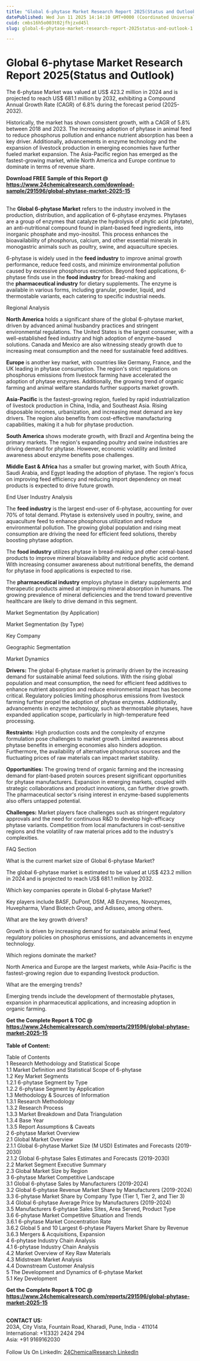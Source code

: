 ```yaml
---
title: "Global 6-phytase Market Research Report 2025(Status and Outlook)"
datePublished: Wed Jun 11 2025 14:14:10 GMT+0000 (Coordinated Universal Time)
cuid: cmbs16h5o003t02jfhjzxd45l
slug: global-6-phytase-market-research-report-2025status-and-outlook-1

---
```


# Global 6-phytase Market Research Report 2025(Status and Outlook)

<p>The 6-phytase Market was valued at US$ 423.2 million in 2024 and is projected to reach US$ 681.1 million by 2032, exhibiting a Compound Annual Growth Rate (CAGR) of 6.8% during the forecast period (2025-2032).</p><p>
</p><p>Historically, the market has shown consistent growth, with a CAGR of 5.8% between 2018 and 2023. The increasing adoption of phytase in animal feed to reduce phosphorus pollution and enhance nutrient absorption has been a key driver. Additionally, advancements in enzyme technology and the expansion of livestock production in emerging economies have further fueled market expansion. The Asia-Pacific region has emerged as the fastest-growing market, while North America and Europe continue to dominate in terms of revenue share.</p><div><b>Download FREE Sample of this Report @ 
            <a href="https://www.24chemicalresearch.com/download-sample/291596/global-phytase-market-2025-15">
            https://www.24chemicalresearch.com/download-sample/291596/global-phytase-market-2025-15</a></b></div><br><p>
</p><p>The <strong>Global 6-phytase Market</strong> refers to the industry involved in the production, distribution, and application of 6-phytase enzymes. Phytases are a group of enzymes that catalyze the hydrolysis of phytic acid (phytate), an anti-nutritional compound found in plant-based feed ingredients, into inorganic phosphate and myo-inositol. This process enhances the bioavailability of phosphorus, calcium, and other essential minerals in monogastric animals such as poultry, swine, and aquaculture species.</p><p>
</p><p>6-phytase is widely used in the <strong>feed industry</strong> to improve animal growth performance, reduce feed costs, and minimize environmental pollution caused by excessive phosphorus excretion. Beyond feed applications, 6-phytase finds use in the <strong>food industry</strong> for bread-making and the <strong>pharmaceutical industry</strong> for dietary supplements. The enzyme is available in various forms, including granular, powder, liquid, and thermostable variants, each catering to specific industrial needs.</p><p>
Regional Analysis</p><p>
</p><p><strong>North America</strong> holds a significant share of the global 6-phytase market, driven by advanced animal husbandry practices and stringent environmental regulations. The United States is the largest consumer, with a well-established feed industry and high adoption of enzyme-based solutions. Canada and Mexico are also witnessing steady growth due to increasing meat consumption and the need for sustainable feed additives.</p><p>
</p><p><strong>Europe</strong> is another key market, with countries like Germany, France, and the UK leading in phytase consumption. The region's strict regulations on phosphorus emissions from livestock farming have accelerated the adoption of phytase enzymes. Additionally, the growing trend of organic farming and animal welfare standards further supports market growth.</p><p>
</p><p><strong>Asia-Pacific</strong> is the fastest-growing region, fueled by rapid industrialization of livestock production in China, India, and Southeast Asia. Rising disposable incomes, urbanization, and increasing meat demand are key drivers. The region also benefits from cost-effective manufacturing capabilities, making it a hub for phytase production.</p><p>
</p><p><strong>South America</strong> shows moderate growth, with Brazil and Argentina being the primary markets. The region's expanding poultry and swine industries are driving demand for phytase. However, economic volatility and limited awareness about enzyme benefits pose challenges.</p><p>
</p><p><strong>Middle East &amp; Africa</strong> has a smaller but growing market, with South Africa, Saudi Arabia, and Egypt leading the adoption of phytase. The region's focus on improving feed efficiency and reducing import dependency on meat products is expected to drive future growth.</p><p>
End User Industry Analysis</p><p>
</p><p>The <strong>feed industry</strong> is the largest end-user of 6-phytase, accounting for over 70% of total demand. Phytase is extensively used in poultry, swine, and aquaculture feed to enhance phosphorus utilization and reduce environmental pollution. The growing global population and rising meat consumption are driving the need for efficient feed solutions, thereby boosting phytase adoption.</p><p>
</p><p>The <strong>food industry</strong> utilizes phytase in bread-making and other cereal-based products to improve mineral bioavailability and reduce phytic acid content. With increasing consumer awareness about nutritional benefits, the demand for phytase in food applications is expected to rise.</p><p>
</p><p>The <strong>pharmaceutical industry</strong> employs phytase in dietary supplements and therapeutic products aimed at improving mineral absorption in humans. The growing prevalence of mineral deficiencies and the trend toward preventive healthcare are likely to drive demand in this segment.</p><p>
Market Segmentation (by Application)</p><p>
</p><p>
Market Segmentation (by Type)</p><p>
</p><p>
Key Company</p><p>
</p><p>
Geographic Segmentation</p><p>
</p><p>
Market Dynamics</p><p>
</p><p><strong>Drivers:</strong> The global 6-phytase market is primarily driven by the increasing demand for sustainable animal feed solutions. With the rising global population and meat consumption, the need for efficient feed additives to enhance nutrient absorption and reduce environmental impact has become critical. Regulatory policies limiting phosphorus emissions from livestock farming further propel the adoption of phytase enzymes. Additionally, advancements in enzyme technology, such as thermostable phytases, have expanded application scope, particularly in high-temperature feed processing.</p><p>
</p><p><strong>Restraints:</strong> High production costs and the complexity of enzyme formulation pose challenges to market growth. Limited awareness about phytase benefits in emerging economies also hinders adoption. Furthermore, the availability of alternative phosphorus sources and the fluctuating prices of raw materials can impact market stability.</p><p>
</p><p><strong>Opportunities:</strong> The growing trend of organic farming and the increasing demand for plant-based protein sources present significant opportunities for phytase manufacturers. Expansion in emerging markets, coupled with strategic collaborations and product innovations, can further drive growth. The pharmaceutical sector's rising interest in enzyme-based supplements also offers untapped potential.</p><p>
</p><p><strong>Challenges:</strong> Market players face challenges such as stringent regulatory approvals and the need for continuous R&amp;D to develop high-efficacy phytase variants. Competition from local manufacturers in cost-sensitive regions and the volatility of raw material prices add to the industry's complexities.</p><p>
FAQ Section</p><p>
What is the current market size of Global 6-phytase Market?</p><p>
</p><p>The global 6-phytase market is estimated to be valued at US$ 423.2 million in 2024 and is projected to reach US$ 681.1 million by 2032.</p><p>
Which key companies operate in Global 6-phytase Market?</p><p>
</p><p>Key players include BASF, DuPont, DSM, AB Enzymes, Novozymes, Huvepharma, Vland Biotech Group, and Adisseo, among others.</p><p>
What are the key growth drivers?</p><p>
</p><p>Growth is driven by increasing demand for sustainable animal feed, regulatory policies on phosphorus emissions, and advancements in enzyme technology.</p><p>
Which regions dominate the market?</p><p>
</p><p>North America and Europe are the largest markets, while Asia-Pacific is the fastest-growing region due to expanding livestock production.</p><p>
What are the emerging trends?</p><p>
</p><p>Emerging trends include the development of thermostable phytases, expansion in pharmaceutical applications, and increasing adoption in organic farming.</p>

<div><b>Get the Complete Report & TOC @ 
            <a href="https://www.24chemicalresearch.com/reports/291596/global-phytase-market-2025-15">
            https://www.24chemicalresearch.com/reports/291596/global-phytase-market-2025-15</a></b></div><br>
            <b>Table of Content:</b><p>Table of Contents<br />
1 Research Methodology and Statistical Scope<br />
1.1 Market Definition and Statistical Scope of 6-phytase<br />
1.2 Key Market Segments<br />
1.2.1 6-phytase Segment by Type<br />
1.2.2 6-phytase Segment by Application<br />
1.3 Methodology & Sources of Information<br />
1.3.1 Research Methodology<br />
1.3.2 Research Process<br />
1.3.3 Market Breakdown and Data Triangulation<br />
1.3.4 Base Year<br />
1.3.5 Report Assumptions & Caveats<br />
2 6-phytase Market Overview<br />
2.1 Global Market Overview<br />
2.1.1 Global 6-phytase Market Size (M USD) Estimates and Forecasts (2019-2030)<br />
2.1.2 Global 6-phytase Sales Estimates and Forecasts (2019-2030)<br />
2.2 Market Segment Executive Summary<br />
2.3 Global Market Size by Region<br />
3 6-phytase Market Competitive Landscape<br />
3.1 Global 6-phytase Sales by Manufacturers (2019-2024)<br />
3.2 Global 6-phytase Revenue Market Share by Manufacturers (2019-2024)<br />
3.3 6-phytase Market Share by Company Type (Tier 1, Tier 2, and Tier 3)<br />
3.4 Global 6-phytase Average Price by Manufacturers (2019-2024)<br />
3.5 Manufacturers 6-phytase Sales Sites, Area Served, Product Type<br />
3.6 6-phytase Market Competitive Situation and Trends<br />
3.6.1 6-phytase Market Concentration Rate<br />
3.6.2 Global 5 and 10 Largest 6-phytase Players Market Share by Revenue<br />
3.6.3 Mergers & Acquisitions, Expansion<br />
4 6-phytase Industry Chain Analysis<br />
4.1 6-phytase Industry Chain Analysis<br />
4.2 Market Overview of Key Raw Materials<br />
4.3 Midstream Market Analysis<br />
4.4 Downstream Customer Analysis<br />
5 The Development and Dynamics of 6-phytase Market <br />
5.1 Key Development</p>

<div><b>Get the Complete Report & TOC @ 
            <a href="https://www.24chemicalresearch.com/reports/291596/global-phytase-market-2025-15">
            https://www.24chemicalresearch.com/reports/291596/global-phytase-market-2025-15</a></b></div><br>

<b>CONTACT US:</b><br>
            203A, City Vista, Fountain Road, Kharadi, Pune, India - 411014<br>
            International: +1(332) 2424 294<br>
            Asia: +91 9169162030 <br><br>
            Follow Us On LinkedIn: <a href="https://www.linkedin.com/company/24chemicalresearch/">24ChemicalResearch LinkedIn</a>